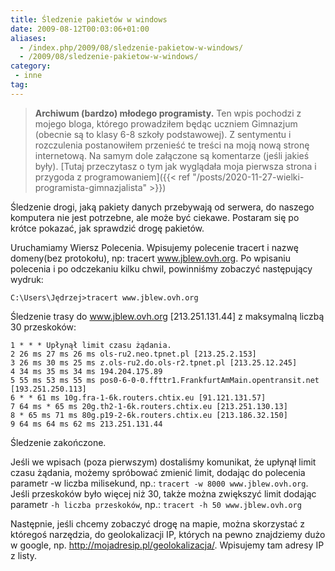 ```yaml
---
title: Śledzenie pakietów w windows
date: 2009-08-12T00:03:06+01:00
aliases:
  - /index.php/2009/08/sledzenie-pakietow-w-windows/
  - /2009/08/sledzenie-pakietow-w-windows/
category:
 - inne
tag:
---
```



> **Archiwum (bardzo) młodego programisty.** Ten wpis pochodzi z mojego bloga, którego prowadziłem będąc uczniem Gimnazjum (obecnie są to klasy 6-8 szkoły podstawowej). Z sentymentu i rozczulenia postanowiłem przenieść te treści na moją nową stronę internetową. Na samym dole załączone są komentarze (jeśli jakieś były). [Tutaj przeczytasz o tym jak wyglądała moja pierwsza strona i przygoda z programowaniem]({{< ref "/posts/2020-11-27-wielki-programista-gimnazjalista" >}})
> 

Śledzenie drogi, jaką pakiety danych przebywają od serwera, do naszego komputera nie jest potrzebne, ale może być ciekawe. Postaram się po krótce pokazać, jak sprawdzić drogę pakietów.

Uruchamiamy Wiersz Polecenia.
Wpisujemy polecenie tracert i nazwę domeny(bez protokołu), np: tracert www.jblew.ovh.org. Po wpisaniu polecenia i po odczekaniu kilku chwil, powinniśmy zobaczyć następujący wydruk:

```
C:\Users\Jędrzej>tracert www.jblew.ovh.org
```

Śledzenie trasy do www.jblew.ovh.org [213.251.131.44]
z maksymalną liczbą 30 przeskoków:

```
1 * * * Upłynął limit czasu żądania.
2 26 ms 27 ms 26 ms ols-ru2.neo.tpnet.pl [213.25.2.153]
3 26 ms 30 ms 25 ms z.ols-ru2.do.ols-r2.tpnet.pl [213.25.12.245]
4 34 ms 35 ms 34 ms 194.204.175.89
5 55 ms 53 ms 55 ms pos0-6-0-0.ffttr1.FrankfurtAmMain.opentransit.net [193.251.250.113]
6 * * 61 ms 10g.fra-1-6k.routers.chtix.eu [91.121.131.57]
7 64 ms * 65 ms 20g.th2-1-6k.routers.chtix.eu [213.251.130.13]
8 * 65 ms 71 ms 80g.p19-2-6k.routers.chtix.eu [213.186.32.150]
9 64 ms 64 ms 62 ms 213.251.131.44
```

Śledzenie zakończone.

Jeśli we wpisach (poza pierwszym) dostaliśmy komunikat, że upłynął limit czasu żądania, możemy spróbować zmienić limit, dodając do polecenia parametr -w liczba milisekund, np.: `tracert -w 8000 www.jblew.ovh.org`. Jeśli przeskoków było więcej niż 30, także można zwiększyć limit dodając parametr `-h liczba przeskoków`, np.: `tracert -h 50 www.jblew.ovh.org`

Następnie, jeśli chcemy zobaczyć drogę na mapie, można skorzystać z któregoś narzędzia, do geolokalizacji IP, których na pewno znajdziemy dużo w google, np. http://mojadresip.pl/geolokalizacja/. Wpisujemy tam adresy IP z listy.